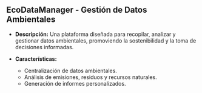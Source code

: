 ## EcoDataManager - Gestión de Datos Ambientales

- **Descripción:** Una plataforma diseñada para recopilar, analizar y gestionar datos ambientales, promoviendo la sostenibilidad y la toma de decisiones informadas.

- **Características:**
  - Centralización de datos ambientales.
  - Análisis de emisiones, residuos y recursos naturales.
  - Generación de informes personalizados.

